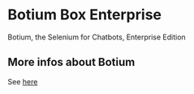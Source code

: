 # Botium Box Enterprise

Botium, the Selenium for Chatbots, Enterprise Edition

## More infos about Botium

See [here](https://cyara.com/products/botium/)
